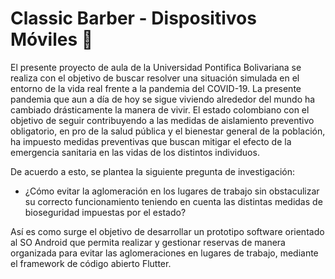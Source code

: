 # Classic Barber - Dispositivos Móviles 📲

El presente proyecto de aula de la Universidad Pontifica Bolivariana se realiza con el objetivo de buscar resolver una situación simulada en el entorno de la vida real frente a la pandemia del COVID-19. La presente pandemia que aun a día de hoy se sigue viviendo alrededor del mundo ha cambiado drásticamente la manera de vivir. El estado colombiano con el objetivo de seguir contribuyendo a las medidas de aislamiento preventivo obligatorio, en pro de la salud pública y el bienestar general de la población, ha impuesto medidas preventivas que buscan mitigar el efecto de la emergencia sanitaria en las vidas de los distintos individuos.

De acuerdo a esto, se plantea la siguiente pregunta de investigación:

- ¿Cómo evitar la aglomeración en los lugares de trabajo sin obstaculizar su correcto funcionamiento teniendo en cuenta las distintas medidas de bioseguridad impuestas por el estado? 

Así es como surge el objetivo de desarrollar un prototipo software orientado al SO Android que permita realizar y gestionar reservas de manera organizada para evitar las aglomeraciones en lugares de trabajo, mediante el framework de código abierto Flutter. 
